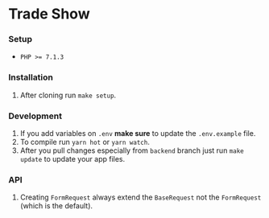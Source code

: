 # Trade Show

### Setup
* `PHP >= 7.1.3`

### Installation
1. After cloning run `make setup`.

### Development
1. If you add variables on `.env` **make sure** to update the `.env.example` file.
2. To compile run `yarn hot` or `yarn watch`.
3. After you pull changes especially from `backend` branch just run `make update` to update your app files.

### API
1. Creating `FormRequest` always extend the `BaseRequest` not the `FormRequest` (which is the default).
